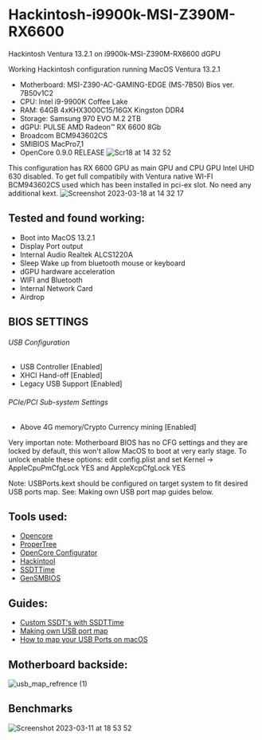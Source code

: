 # Hackintosh-i9900k-MSI-Z390M-RX6600
Hackintosh Ventura 13.2.1 on i9900k-MSI-Z390M-RX6600 dGPU

Working Hackintosh configuration running MacOS Ventura 13.2.1

- Motherboard: MSI-Z390-AC-GAMING-EDGE (MS-7B50) Bios ver. 7B50v1C2
- CPU: Intel i9-9900K Coffee Lake  
- RAM: 64GB 4xKHX3000C15/16GX Kingston DDR4
- Storage: Samsung 970 EVO M.2 2TB  
- dGPU: PULSE AMD Radeon™ RX 6600 8Gb
- Broadcom BCM943602CS
- SMIBIOS MacPro7,1
- OpenCore 0.9.0 RELEASE
![Scr18 at 14 32 52](https://user-images.githubusercontent.com/7040503/226106431-2620d418-8a50-4db1-9529-4af5d2b9a527.png)

This configuration has RX 6600 GPU as main GPU and CPU GPU Intel UHD 630 disabled. 
To get full compatibily with Ventura native WI-FI BCM943602CS used which has been installed in pci-ex slot. No need any additional kext.
![Screenshot 2023-03-18 at 14 32 17](https://user-images.githubusercontent.com/7040503/226106759-9b80bdb5-0877-4bf9-a69c-f2dc9afecfff.png)


## Tested and found working:
- Boot into MacOS 13.2.1
- Display Port output
- Internal Audio Realtek ALCS1220A
- Sleep Wake up from bluetooth mouse or keyboard
- dGPU hardware acceleration
- WIFI and Bluetooth  
- Internal Network Card
- Airdrop

## BIOS SETTINGS
###### USB Configuration
- USB Controller [Enabled]
- XHCI Hand-off [Enabled]
- Legacy USB Support [Enabled]

###### PCIe/PCI Sub-system Settings
- Above 4G memory/Crypto Currency mining [Enabled]

Very importan note: Motherboard BIOS has no CFG settings and they are locked by default, this won't allow MacOS to boot at very early stage. To unlock enable these options: edit config.plist and set Kernel -> AppleCpuPmCfgLock YES and AppleXcpCfgLock YES 


Note: USBPorts.kext should be configured on target system to fit desired USB ports map. See: Making own USB port map guides below.



## Tools used:
- [Opencore](https://dortania.github.io/OpenCore-Install-Guide/) 
- [ProperTree](https://github.com/corpnewt/ProperTree)
- [OpenCore Configurator](https://mackie100projects.altervista.org/download-opencore-configurator/)
- [Hackintool](https://github.com/headkaze/Hackintool)
- [SSDTTime](https://github.com/corpnewt/SSDTTime)
- [GenSMBIOS](https://github.com/corpnewt/GenSMBIOS)

## Guides:
- [Custom SSDT's with SSDTTime](https://www.tonymacx86.com/threads/custom-ssdts-using-corpnewts-ssdttime.318976/)
- [Making own USB port map](https://www.tonymacx86.com/threads/the-new-beginners-guide-to-usb-port-configuration.286553/#post-2029768)
- [How to map your USB Ports on macOS](https://elitemacx86.com/threads/how-to-map-your-usb-ports-on-macos.581/)

## Motherboard backside:
![usb_map_refrence (1)](https://user-images.githubusercontent.com/7040503/190871487-0bde8041-faaf-4d50-8f83-18f75b65ba53.png)

## Benchmarks
![Screenshot 2023-03-11 at 18 53 52](https://user-images.githubusercontent.com/7040503/226106843-2633fdfb-adfc-439f-9f41-c92abd9c3a18.png)
